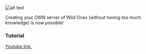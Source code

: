 ![alt text](https://i.imgur.com/7PQcSez.png)


Creating your OWN server of Wild Ones (without having too much knowledge) is now possible!


### Tutorial

<p><a href="http://www.fastswf.com/1R-uVQM">Youtube link.</a></p>
